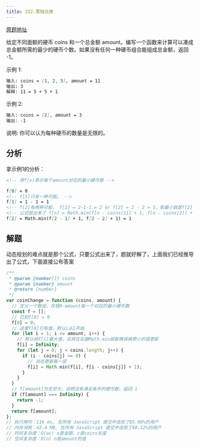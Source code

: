 ```yaml
---
title: 322.零钱兑换
---
```

[原题地址](https://leetcode-cn.com/problems/coin-change/)

给定不同面额的硬币 coins 和一个总金额 amount。编写一个函数来计算可以凑成总金额所需的最少的硬币个数。如果没有任何一种硬币组合能组成总金额，返回 -1。

 
示例 1:
```md
输入: coins = [1, 2, 5], amount = 11
输出: 3 
解释: 11 = 5 + 5 + 1
```
示例 2:
```md
输入: coins = [2], amount = 3
输出: -1
```
说明:
你可以认为每种硬币的数量是无限的。

## 分析
拿示例1的分析：
```md
<!-- 用f(x)表示每个amount对应的最小硬币数 -->

f[0] = 0
<!-- f[1]只有一种可能。 -->
f[1] = 1 - 1 = 1
<!-- f[2]有两种可能， f[2] = 2-1-1 = 2 or f[2] = 2 - 2 = 1，取最小就是f[2] = 1 -->
<!-- 公式就出来了 f[n] = Math.min(f[n - coins[1]] + 1, f[n - coins[2]] + 1, ...) -->
f[2] = Math.min(f[2 - 1] + 1, f[2 - 2] + 1) = 1
```

## 解题
动态规划的难点就是那个公式，只要公式出来了，题就好解了，上面我们已经推导出了公式，下面直接公布答案
```js
/**
 * @param {number[]} coins
 * @param {number} amount
 * @return {number}
 */
var coinChange = function (coins, amount) {
  // 定义一个数组，存放0-amount每一个对应的最小硬币数
  const f = [];
  // 已知f[0] = 0
  f[0] = 0;
  // 这里f[0]已有值，默认i从1开始
  for (let i = 1; i <= amount; i++) {
    // 默认给f[i]最大值，这样在后面Math.min就能确保被更小的值更新
    f[i] = Infinity;
    for (let j = 0; j < coins.length; j++) {
      if (i - coins[j] >= 0) {
        // 动态更新每一层
        f[i] = Math.min(f[i], f[i - coins[j]] + 1);
      }
    }
  }
  // f[amount]为无穷大，说明没有满足条件的硬币数，返回-1
  if (f[amount] === Infinity) {
    return -1;
  }
  return f[amount];
};
// 执行用时：116 ms, 在所有 JavaScript 提交中击败了85.00%的用户
// 内存消耗：42.4 MB, 在所有 JavaScript 提交中击败了40.12%的用户
// 时间复杂度：O(ac) a是金额，c是coins长度
// 空间复杂度：O(n) n是amount的值
```